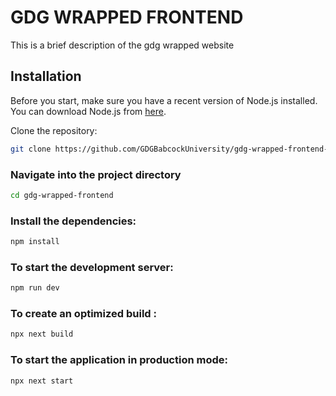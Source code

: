 # GDG WRAPPED FRONTEND

This is a brief description of the gdg wrapped website

## Installation

Before you start, make sure you have a recent version of Node.js installed. You can download Node.js from [here](https://nodejs.org/en/download/).

Clone the repository:

```sh
git clone https://github.com/GDGBabcockUniversity/gdg-wrapped-frontend-hacktoberfest.git
```

### Navigate into the project directory

```sh
cd gdg-wrapped-frontend
```

### Install the dependencies:

```sh
npm install
```

### To start the development server:

```sh
npm run dev
```

### To create an optimized build :

```sh
npx next build
```

### To start the application in production mode:

```sh
npx next start
```
